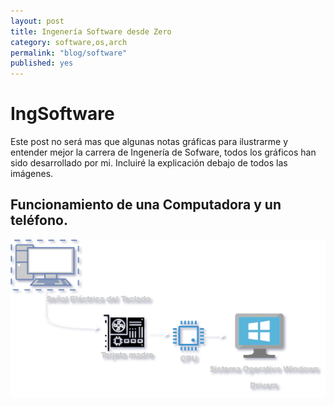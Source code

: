 ```yaml
---
layout: post
title: Ingenería Software desde Zero
category: software,os,arch
permalink: "blog/software"
published: yes
---
```


# IngSoftware

Este post no será mas que algunas notas gráficas  para ilustrarme y entender mejor la carrera  de Ingenería de Sofware, todos los gráficos han sido desarrollado por mi. Incluiré la explicación debajo de todos las imágenes.

## Funcionamiento de una Computadora y un teléfono.
<img class="differentSize50" src="/assets/img/DiagramPC.png" alt="Foto1" style="margin:auto; display:block;">



